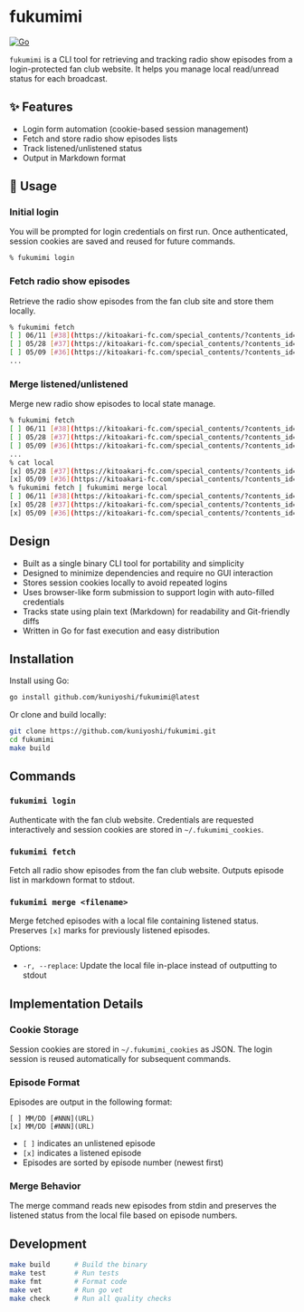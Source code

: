 # fukumimi

[![Go](https://github.com/kuniyoshi/fukumimi/actions/workflows/go.yml/badge.svg)](https://github.com/kuniyoshi/fukumimi/actions/workflows/go.yml)

`fukumimi` is a CLI tool for retrieving and tracking radio show episodes from a login-protected fan club website.
It helps you manage local read/unread status for each broadcast.

## ✨ Features

- Login form automation (cookie-based session management)
- Fetch and store radio show episodes lists
- Track listened/unlistened status
- Output in Markdown format

## 🚀 Usage

### Initial login

You will be prompted for login credentials on first run.
Once authenticated, session cookies are saved and reused for future commands.

```bash
% fukumimi login
```

### Fetch radio show episodes

Retrieve the radio show episodes from the fan club site and store them locally.

```bash
% fukumimi fetch
[ ] 06/11 [#38](https://kitoakari-fc.com/special_contents/?contents_id=1&id=55)
[ ] 05/28 [#37](https://kitoakari-fc.com/special_contents/?contents_id=1&id=54)
[ ] 05/09 [#36](https://kitoakari-fc.com/special_contents/?contents_id=1&id=53)
...
```

### Merge listened/unlistened

Merge new radio show episodes to local state manage.

```bash
% fukumimi fetch
[ ] 06/11 [#38](https://kitoakari-fc.com/special_contents/?contents_id=1&id=55)
[ ] 05/28 [#37](https://kitoakari-fc.com/special_contents/?contents_id=1&id=54)
[ ] 05/09 [#36](https://kitoakari-fc.com/special_contents/?contents_id=1&id=53)
...
% cat local
[x] 05/28 [#37](https://kitoakari-fc.com/special_contents/?contents_id=1&id=54)
[x] 05/09 [#36](https://kitoakari-fc.com/special_contents/?contents_id=1&id=53)
% fukumimi fetch | fukumimi merge local
[ ] 06/11 [#38](https://kitoakari-fc.com/special_contents/?contents_id=1&id=55)
[x] 05/28 [#37](https://kitoakari-fc.com/special_contents/?contents_id=1&id=54)
[x] 05/09 [#36](https://kitoakari-fc.com/special_contents/?contents_id=1&id=53)
```

## Design

- Built as a single binary CLI tool for portability and simplicity
- Designed to minimize dependencies and require no GUI interaction
- Stores session cookies locally to avoid repeated logins
- Uses browser-like form submission to support login with auto-filled credentials
- Tracks state using plain text (Markdown) for readability and Git-friendly diffs
- Written in Go for fast execution and easy distribution

## Installation

Install using Go:

```bash
go install github.com/kuniyoshi/fukumimi@latest
```

Or clone and build locally:

```bash
git clone https://github.com/kuniyoshi/fukumimi.git
cd fukumimi
make build
```

## Commands

### `fukumimi login`
Authenticate with the fan club website. Credentials are requested interactively and session cookies are stored in `~/.fukumimi_cookies`.

### `fukumimi fetch`
Fetch all radio show episodes from the fan club website. Outputs episode list in markdown format to stdout.

### `fukumimi merge <filename>`
Merge fetched episodes with a local file containing listened status. Preserves `[x]` marks for previously listened episodes.

Options:
- `-r, --replace`: Update the local file in-place instead of outputting to stdout

## Implementation Details

### Cookie Storage
Session cookies are stored in `~/.fukumimi_cookies` as JSON. The login session is reused automatically for subsequent commands.

### Episode Format
Episodes are output in the following format:
```
[ ] MM/DD [#NNN](URL)
[x] MM/DD [#NNN](URL)
```
- `[ ]` indicates an unlistened episode
- `[x]` indicates a listened episode
- Episodes are sorted by episode number (newest first)

### Merge Behavior
The merge command reads new episodes from stdin and preserves the listened status from the local file based on episode numbers.

## Development

```bash
make build      # Build the binary
make test       # Run tests
make fmt        # Format code
make vet        # Run go vet
make check      # Run all quality checks
```

